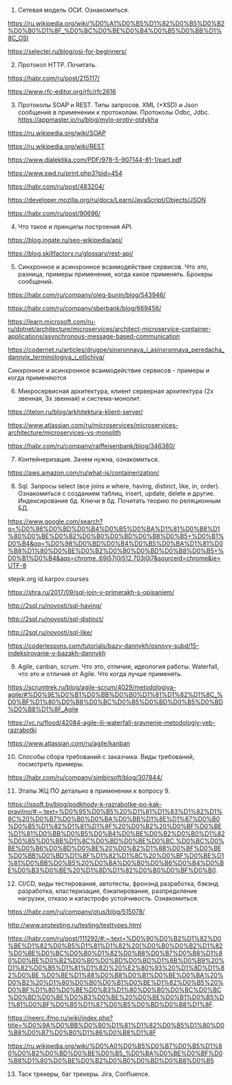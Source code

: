 1. Сетевая модель ОСИ. Ознакомиться.

https://ru.wikipedia.org/wiki/%D0%A1%D0%B5%D1%82%D0%B5%D0%B2%D0%B0%D1%8F_%D0%BC%D0%BE%D0%B4%D0%B5%D0%BB%D1%8C_OSI

https://selectel.ru/blog/osi-for-beginners/

2. Протокол НТТР. Почитать.

https://habr.com/ru/post/215117/

https://www.rfc-editor.org/rfc/rfc2616

3. Протоколы SOAP и REST. Типы запросов. XML (+XSD) и Json сообщения в применении к протоколам. Протоколы Odbc, Jdbc.
https://appmaster.io/ru/blog/mylo-protiv-otdykha

https://ru.wikipedia.org/wiki/SOAP

https://ru.wikipedia.org/wiki/REST

https://www.dialektika.com/PDF/978-5-907144-81-1/part.pdf

https://www.swd.ru/print.php3?pid=454

https://habr.com/ru/post/483204/

https://developer.mozilla.org/ru/docs/Learn/JavaScript/Objects/JSON

https://habr.com/ru/post/90696/


4. Что такое и принципы построения API.

https://blog.ingate.ru/seo-wikipedia/api/

https://blog.skillfactory.ru/glossary/rest-api/


5. Синхронное и асинхронное всаимодействие сервисов. Что это, разница, примеры применения, когда какое применять. Брокеры сообщений.

https://habr.com/ru/company/oleg-bunin/blog/543946/

https://habr.com/ru/company/sberbank/blog/669456/

https://learn.microsoft.com/ru-ru/dotnet/architecture/microservices/architect-microservice-container-applications/asynchronous-message-based-communication

https://codernet.ru/articles/drugoe/sinxronnaya_i_asinxronnaya_peredacha_dannyix_terminologiya_i_otlichiya/

Синхронное и асинхронное всаимодействие сервисов - примеры и когда применяются 

6. Микросервисная архитектура, клиент серверная архитектура (2х звенная, 3х звенная) и система-монолит.

https://itelon.ru/blog/arkhitektura-klient-server/

https://www.atlassian.com/ru/microservices/microservices-architecture/microservices-vs-monolith

https://habr.com/ru/company/raiffeisenbank/blog/346380/

7. Контейнеризация. Зачем нужна, ознакомиться.

https://aws.amazon.com/ru/what-is/containerization/



8. Sql. Запросы select (все joins и where, having, distinct, like, in, order). Ознакомиться с созданием таблиц, insert, update, delete и другие. Индексирование бд. Ключи в бд. Почитать теорию по реляционным БД.

https://www.google.com/search?q=%D0%98%D0%BD%D0%B4%D0%B5%D0%BA%D1%81%D0%B8%D1%80%D0%BE%D0%B2%D0%B0%D0%BD%D0%B8%D0%B5+%D0%B1%D0%B4&oq=%D0%98%D0%BD%D0%B4%D0%B5%D0%BA%D1%81%D0%B8%D1%80%D0%BE%D0%B2%D0%B0%D0%BD%D0%B8%D0%B5+%D0%B1%D0%B4&aqs=chrome..69i57j0i512.703j0j7&sourceid=chrome&ie=UTF-8

stepik.org
id.karpov.courses

https://shra.ru/2017/09/sql-join-v-primerakh-s-opisaniem/

http://2sql.ru/novosti/sql-having/

http://2sql.ru/novosti/sql-distinct/

http://2sql.ru/novosti/sql-like/

https://coderlessons.com/tutorials/bazy-dannykh/osnovy-subd/15-indeksirovanie-v-bazakh-dannykh

9. Agile, canban, scrum. Что это, отличия, идеология работы. Waterfall, что это и отличия от Agile. Что когда лучше применять.

https://scrumtrek.ru/blog/agile-scrum/4029/metodologiya-agile/#%D0%9E%D0%B1%D0%BB%D0%B0%D1%81%D1%82%D1%8C_%D0%BF%D1%80%D0%B8%D0%BC%D0%B5%D0%BD%D0%B5%D0%BD%D0%B8%D1%8F_Agile

https://vc.ru/flood/42084-agile-ili-waterfall-sravnenie-metodologiy-veb-razrabotki

https://www.atlassian.com/ru/agile/kanban

10. Способы сбора требований с заказчика. Виды требований, посмотреть примеры.

https://habr.com/ru/company/simbirsoft/blog/307844/

11. Этапы ЖЦ ПО детально в применении к вопросу 9.

https://issoft.by/blog/podkhody-k-razrabotke-po-kak-pravilno/#:~:text=%D0%95%D0%B5%20%D1%81%D1%83%D1%82%D1%8C%20%D0%B7%D0%B0%D0%BA%D0%BB%D1%8E%D1%87%D0%B0%D0%B5%D1%82%D1%81%D1%8F%20%D0%B2%20%D0%BF%D0%BE%D1%81%D0%BB%D0%B5%D0%B4%D0%BE%D0%B2%D0%B0%D1%82%D0%B5%D0%BB%D1%8C%D0%BD%D0%BE%D0%BC,%D0%BC%D0%BE%D0%B6%D0%BD%D0%BE%20%D0%B2%D1%8B%D0%BF%D0%BE%D0%BB%D0%BD%D1%8F%D1%82%D1%8C%20%D0%BF%D0%BE%D1%81%D0%BB%D0%B5%20%D0%BA%D0%B0%D0%B6%D0%B4%D0%BE%D0%B3%D0%BE%20%D1%8D%D1%82%D0%B0%D0%BF%D0%B0.

12. CI/CD, виды тестирования, автотесты, фронэнд разработка, бэкэнд разработка, кластеризация, бэкапирование, разпредкление нагрузки, отказо и катастрофо устойчивость. Ознакомиться.

https://habr.com/ru/company/otus/blog/515078/

http://www.protesting.ru/testing/testtypes.html

https://habr.com/ru/post/111292/#:~:text=%D0%90%D0%B2%D1%82%D0%BE%D1%82%D0%B5%D1%81%D1%82%20(%D0%B0%D0%B2%D1%82%D0%BE%D0%BC%D0%B0%D1%82%D0%B8%D0%B7%D0%B8%D1%80%D0%BE%D0%B2%D0%B0%D0%BD%D0%BD%D1%8B%D0%B9%20%D1%82%D0%B5%D1%81%D1%82)%20%E2%80%93%20%D1%8D%D1%82%D0%BE,%D0%BE%D1%88%D0%B8%D0%B1%D0%BE%D0%BA%20%D0%B2%20%D1%80%D0%B0%D0%B1%D0%BE%D1%82%D0%B5%20%D0%BF%D1%80%D0%BE%D0%B3%D1%80%D0%B0%D0%BC%D0%BC%D0%BD%D0%BE%D0%B3%D0%BE%20%D0%BE%D0%B1%D0%B5%D1%81%D0%BF%D0%B5%D1%87%D0%B5%D0%BD%D0%B8%D1%8F.

https://neerc.ifmo.ru/wiki/index.php?title=%D0%9A%D0%BB%D0%B0%D1%81%D1%82%D0%B5%D1%80%D0%B8%D0%B7%D0%B0%D1%86%D0%B8%D1%8F

https://ru.wikipedia.org/wiki/%D0%A0%D0%B5%D0%B7%D0%B5%D1%80%D0%B2%D0%BD%D0%BE%D0%B5_%D0%BA%D0%BE%D0%BF%D0%B8%D1%80%D0%BE%D0%B2%D0%B0%D0%BD%D0%B8%D0%B5


13. Таск трекеры, баг трекеры. Jira, Confluence.
